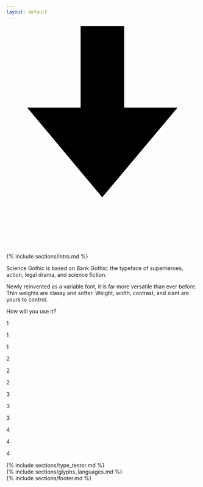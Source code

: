 ```yaml
---
layout: default
---
```


<div class="static"></div>

<nav>
  <a href="https://github.com/tphinney/science-gothic" target="_blank"><svg id="download" xmlns="http://www.w3.org/2000/svg" viewBox="0 0 20 23.57"><defs><style>.cls-1{stroke-miterlimit:10;stroke-width:6px;}</style></defs><g id="Layer_2" data-name="Layer 2"><g id="Layer_1-2" data-name="Layer 1"><line class="cls-1" y1="21.57" x2="22" y2="21.57"/><polygon points="12.26 8.46 12.26 0 7.73 0 7.73 8.46 2.17 8.46 9.98 17.78 17.82 8.46 12.26 8.46"/></g></g></svg></a>
</nav>

<div class="section" id="intro">
  <div class="grid_container">
   {% include sections/intro.md %}
  </div>
  <div id="intro_about">
    <div id="intro_about_text">
      <p>Science Gothic is based on Bank Gothic: the typeface of superheroes, action, legal drama, and science fiction.</p>
      <p>Newly reinvented as a variable font, it is far more versatile than ever before. Thin weights are classy and softer. Weight, width, contrast, and slant are yours to control.</p>
      <p>How will you use it?</p>
    </div>
    <div class="demo" id="demo_weight_overlay_01"><p>1</p></div>
    <div class="demo" id="demo_weight_overlay_02"><p>1</p></div>
    <div class="demo" id="demo_weight"><p>1</p></div>
    <div class="demo" id="demo_width_overlay_01"><p>2</p></div>
    <div class="demo" id="demo_width_overlay_02"><p>2</p></div>
    <div class="demo" id="demo_width"><p>2</p></div>
    <div class="demo" id="demo_contrast_overlay_01"><p>3</p></div>
    <div class="demo" id="demo_contrast_overlay_02"><p>3</p></div>
    <div class="demo" id="demo_contrast"><p>3</p></div>
    <div class="demo" id="demo_slant_overlay_01"><p>4</p></div>
    <div class="demo" id="demo_slant_overlay_02"><p>4</p></div>
    <div class="demo" id="demo_slant"><p>4</p></div>
  </div>
</div>

<div class="section" id="type_tester">
  <div class="grid_container">
   {% include sections/type_tester.md %}
 </div>
</div>

<div class="section" id="glyphs_languages">
  <div class="grid_container">
   {% include sections/glyphs_languages.md %}
 </div>
</div>

<div class="section" id="footer">
   {% include sections/footer.md %}
</div>
